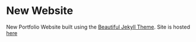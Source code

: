 # New Website
New Portfolio Website built using the [Beautiful Jekyll Theme](http://deanattali.com/beautiful-jekyll/). 
Site is hosted [here](http://rakeshbal.tk/New-Website) 